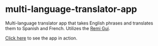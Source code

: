 # multi-language-translator-app

Multi-language translator app that takes English phrases and translates them to Spanish and French. Utilizes the [Remi Gui](https://www.remigui.com).

[Click here](https://repl.it/@lj2k/Multi-Language-Translator-App) to see the app in action.
